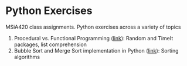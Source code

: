# Python Exercises
MSiA420 class assignments. Python exercises across a variety of topics

1. Procedural vs. Functional Programming (<a href="https://github.com/laurengyu/PythonExercises/blob/master/Yu-Lauren-Homework1.ipynb">link</a>): Random and TimeIt packages, list comprehension
2. Bubble Sort and Merge Sort implementation in Python (<a href="https://github.com/laurengyu/PythonExercises/blob/master/Yu-Lauren-Homework2.ipynb">link</a>): Sorting algorithms
